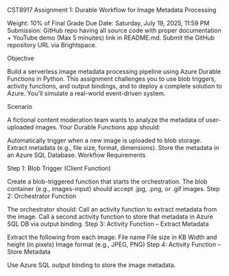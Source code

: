 CST8917 Assignment 1: Durable Workflow for Image Metadata Processing

Weight: 10% of Final Grade
Due Date: Saturday, July 19, 2025, 11:59 PM
Submission: GitHub repo having all source code with proper documentation + YouTube demo (Max 5 minuites) link in README.md. Submit the GitHub repository URL via Brightspace.

Objective

Build a serverless image metadata processing pipeline using Azure Durable Functions in Python. This assignment challenges you to use blob triggers, activity functions, and output bindings, and to deploy a complete solution to Azure. You'll simulate a real-world event-driven system.

Scenario

A fictional content moderation team wants to analyze the metadata of user-uploaded images. Your Durable Functions app should:

Automatically trigger when a new image is uploaded to blob storage.
Extract metadata (e.g., file size, format, dimensions).
Store the metadata in an Azure SQL Database.
Workflow Requirements

Step 1: Blob Trigger (Client Function)

Create a blob-triggered function that starts the orchestration.
The blob container (e.g., images-input) should accept .jpg, .png, or .gif images.
Step 2: Orchestrator Function

The orchestrator should:
Call an activity function to extract metadata from the image.
Call a second activity function to store that metadata in Azure SQL DB via output binding.
Step 3: Activity Function – Extract Metadata

Extract the following from each image:
File name
File size in KB
Width and height (in pixels)
Image format (e.g., JPEG, PNG)
Step 4: Activity Function – Store Metadata

Use Azure SQL output binding to store the image metadata.
